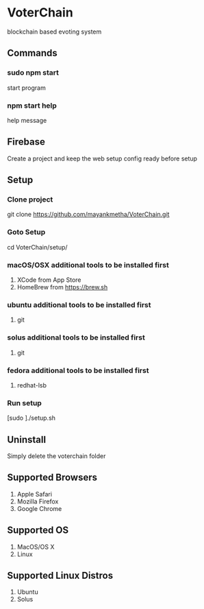 # VoterChain
blockchain based evoting system

## Commands
### sudo npm start
start program
### npm start help
help message

## Firebase
Create a project and keep the web setup config ready before setup

## Setup
### Clone project
git clone https://github.com/mayankmetha/VoterChain.git

### Goto Setup
cd VoterChain/setup/

### macOS/OSX additional tools to be installed first
1) XCode from App Store
2) HomeBrew from https://brew.sh

### ubuntu additional tools to be installed first
1) git

### solus additional tools to be installed first
1) git

### fedora additional tools to be installed first
1) redhat-lsb

### Run setup
[sudo ]./setup.sh

## Uninstall
Simply delete the voterchain folder

## Supported Browsers
1) Apple Safari
2) Mozilla Firefox
3) Google Chrome

## Supported OS
1) MacOS/OS X
2) Linux

## Supported Linux Distros
1) Ubuntu
2) Solus